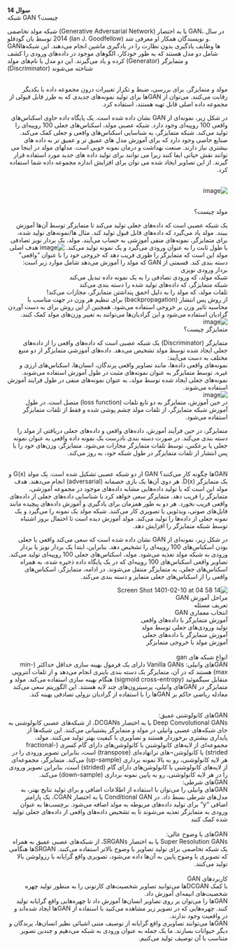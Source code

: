 **سوال 14**
<br>
شبکه GAN چیست؟

شبکه مولد تخاصمی (Generative Adversarial Network) یا به اختصار GAN، در سال 2014 توسط یان گودفلو (Ian J. Goodfellow) و نویسندگان همکار او معرفی شد. GAN‌ها وظایف یادگیری بدون نظارت را در یادگیری ماشین انجام می‌دهند. این شبکه‌ها شامل دو مدل هستند که به طور خودکار، الگوهای موجود در داده‌های ورودی را کشف کرده و یاد می‌گیرند. این دو مدل با نام‌های مولد (Generator) و متمایزگر (Discriminator) شناخته می‌شوند

<br>
<div dir="rtl">
مولد و متمایزگر، برای بررسی، ضبط و تکرار تغییرات درون مجموعه داده با یکدیگر رقابت می‌کنند. می‌توان از GAN‌ها برای تولید نمونه‌های جدیدی که به طرز قابل قبولی از مجموعه داده اصلی قابل تهیه هستند، استفاده کرد.

در شکل زیر، نمونه‌ای از GAN نشان داده شده است. یک پایگاه داده حاوی اسکناس‌های واقعی 100 روپیه‌ای وجود دارد. شبکه عصبی مولد، اسکناس‌های جعلی 100 روپیه‌ای را تولید می‌کند. شبکه متمایزگر، به شناسایی اسکناس‌های واقعی و جعلی کمک می‌کند.
<br>
صنایع خاصی وجود دارد که برای آموزش مدل های عمیق تر و عمیق تر به داده های بیشتری نیاز دارند. صنعت بهداشت و درمان نمونه خوبی است. مدلهای مولد در اینجا می توانند نقش حیاتی ایفا کنند زیرا می توانند برای تولید داده های جدید مورد استفاده قرار گیرند. از این تصاویر ایجاد شده می توان برای افزایش اندازه مجموعه داده شما استفاده کرد.
<br>
<br>

 ![image](https://user-images.githubusercontent.com/56272972/166082129-4d7b6ed7-7798-455e-889f-c4d674ceaf13.png)

<br>
  مولد چیست؟

یک شبکه عصبی است که داده‌های جعلی تولید می‌کند تا متمایزگر توسط آن‌ها آموزش ببیند. مولد یاد می‌گیرد که داده‌های قابل قبول تولید کند. مثال ها/نمونه‌های تولید شده، برای متمایزگر، نمونه‌های منفی آموزشی به حساب می‌آیند. مولد، یک بردار نویز تصادفی با طول ثابت را به عنوان ورودی می‌گیرد و یک نمونه تولید می‌کند.
![image](https://user-images.githubusercontent.com/56272972/166082219-bcde5d59-12f6-4d11-b4e8-217fa99a02c4.png)
هدف اصلی مولد این است که متمایزگر را طوری فریب دهد که خروجی خود را با عنوان “واقعی” دسته بندی کند. قسمتی از GAN که مولد را آموزش می‌دهد شامل موارد زیر است:
  <br>
  بردار ورودی نویزی
  <br>
  شبکه مولد، که ورودی تصادفی را به یک نمونه داده تبدیل می‌کند
  <br>
  شبکه متمایزگر، که داده‌های تولید شده را دسته بندی می‌کند
  <br>
  تلفات مولد، که مولد را به دلیل احمق پنداشتن متمایزگر، مجازات می‌کند!
   <br>
  از روش پس انتشار (backpropagation) برای تنظیم هر وزن در جهت مناسب با محاسبه تاثیر وزن بر خروجی استفاده می‌شود. همچنین از این روش برای به دست آوردن گرادیان استفاده می‌شود و این گرادیان‌ها می‌توانند به تغییر وزن‌های مولد کمک کنند.
![image](https://user-images.githubusercontent.com/56272972/166082436-cb1fb0c4-4228-4bb2-8abb-6d54a35c76af.png)
  <br>
   متمایزگر چیست؟

متمایزگر (Discriminator) یک شبکه عصبی است که داده‌های واقعی را از داده‌های جعلی ایجاد شده توسط مولد تشخیص می‌دهد. داده‌های آموزشی متمایزگر از دو منبع مختلف به دست می‌آیند:
<br>
  نمونه‌های واقعی داده‌ها، مانند تصاویر واقعی پرندگان، انسان‌ها، اسکناس‌های ارزی و غیره، توسط متمایزگر به عنوان نمونه‌های مثبت در طول آموزش استفاده می‌شوند.
<br>
نمونه‌های جعلی ایجاد شده توسط مولد، به عنوان نمونه‌های منفی در طول فرایند آموزش استفاده می‌شوند.
<br>
  ![image](https://user-images.githubusercontent.com/56272972/166082574-f63bf050-8c01-4b0d-9167-bf79e6e4d72c.png)
  <br>
در حین آموزش، متمایزگر به دو تابع تلفات (loss function) متصل است. در طول آموزش شبکه متمایزگر، از تلفات مولد چشم پوشی شده و فقط از تلفات متمایزگر استفاده می‌شود.

متمایزگر، در حین فرآیند آموزش، داده‌های واقعی و داده‌های جعلی دریافتی از مولد را دسته بندی می‌کند. در صورت دسته بندی نادرست یک نمونه داده واقعی به عنوان نمونه جعلی یا برعکس، توسط تلفات متمایزگر مجازات می‌شود. متمایزگر، وزن‌های خود را با پس انتشار از تلفات متمایزگر در طول شبکه خود، به روز می‌کند.
  
  <br>
  GANها چگونه کار می‌کنند؟
GAN از دو شبکه عصبی تشکیل شده است. یک مولد G(x) و یک متمایزگر D(x). هر دوی آن‌ها یک بازی خصمانه (adversarial) انجام می‌دهند. هدف مولد این است که با تولید داده‌هایی مشابه داده‌های موجود در مجموعه آموزشی، متمایزگر را فریب دهد. متمایزگر سعی خواهد کرد با شناسایی داده‌های جعلی از داده‌های واقعی فریب نخورد. هر دو به طور همزمان برای یادگیری و آموزش داده‌های پیچیده مانند فایل‌های صوتی، ویدئویی یا تصویری کار می‌کنند.
شبکه مولد یک نمونه را می‌گیرد و یک نمونه جعلی از داده‌ها را تولید می‌کند. مولد آموزش دیده است تا احتمال بروز اشتباه توسط شبکه متمایزگر را افزایش دهد.



  در شکل زیر، نمونه‌ای از GAN نشان داده شده است که سعی می‌کند واقعی یا جعلی بودن اسکناس‌های 100 روپیه‌ای را تشخیص دهد. بنابراین، ابتدا یک بردار نویز یا بردار ورودی به شبکه مولد تغذیه می‌شود. مولد، اسکناس‌های جعلی 100 روپیه‌ای تولید می‌کند. تصاویر واقعی اسکناس‌های 100 روپیه‌ای که در یک پایگاه داده ذخیره شده، به همراه اسکناس‌های جعلی، به متمایزگر منتقل می‌شوند. در ادامه، متمایزگر، اسکناس‌های واقعی را از اسکناس‌های جعلی متمایز و دسته بندی می‌کند.
 
![Screen Shot 1401-02-10 at 04 58 14](https://user-images.githubusercontent.com/56272972/166083318-b2a22ccc-4402-4afc-a25c-43f5b729ffad.png)
   <br>
مراحل آموزش GAN
<br>
  تعریف مسئله
  <br>
انتخاب معماری GAN
<br>
آموزش متمایزگر با داده‌های واقعی
  <br>
تولید ورودی‌های جعلی توسط مولد
  <br>
آموزش متمایزگر با داده‌های جعلی
  <br>
 آموزش مولد با خروجی متمایزگر
<br>
 <br> 
  انواع شبکه های gan
<br>GANهای وانیلی:
Vanilla GANs دارای یک فرمول بهینه سازی حداقل حداکثر (min-max) هستند که در آن، متمایزگر یک دسته بندی باینری انجام می‌دهد و از تلفات آنتروپی متقابل سیگموئید (sigmoid cross-entropy) هنگام بهینه سازی استفاده می‌کند. مولد و متمایزگر در GANهای وانیلی، پرسپترون‌های چند لایه هستند. این الگوریتم سعی می‌کند معادله ریاضی حاکم بر GANها را با استفاده از گرادیان نزولی تصادفی بهینه کند.


  <br>
  GANهای کانولوشنی عمیق:
  <br>
  Deep Convolutional GANs یا به اختصار DCGANs، از شبکه‌های عصبی کانولوشنی به جای شبکه‌های عصبی وانیلی در مولد و متمایزگر پشتیبانی می‌کنند. این شبکه‌ها از پایداری بیشتری برخوردار هستند و تصاویری با کیفیت بهتر تولید می‌کنند.
مولد، مجموعه‌ای از لایه‌های کانولوشنی با کانولوشن‌های دارای گام کسری (fractional-strided) یا کانولوشن¬های ترانهاده‌ای (transpose) است، بنابراین تصویر ورودی را در هر لایه کانولوشنی، رو به بالا نمونه برداری (up-sample) می‌کند.
متمایزگر، مجموعه‌ای از لایه‌های کانولوشنی با کانولوشن‌های دارای گام (strided) است، بنابراین تصویر ورودی را در هر لایه کانولوشنی، رو به پایین نمونه برداری (down-sample) می‌کند.


  <br>
  GANهای شرطی:
  <br>
  GANهای وانیلی را می‌توان با استفاده از اطلاعات اضافی و برای تولید نتایج بهتر، به مدل‌های شرطی بسط داد. در Conditional GAN یا به اختصار CGAN، یک پارامتر اضافی “y” برای تولید داده‌های مربوطه به مولد اضافه می‌شود. برچسب‌ها به عنوان ورودی به متمایزگر تغذیه می‌شوند تا به تشخیص داده‌های واقعی از داده‌های جعلی تولید شده کمک کنند


  <br>
  <br>
  GANهای با وضوح عالی:
  <br>
  Super Resolution GANs یا به اختصار SRGANs، از شبکه‌های عصبی عمیق به همراه یک شبکه تخاصمی برای تولید تصاویر با وضوح بالاتر استفاده می‌کنند. SRGAN‌ها هنگامی که تصویری با وضوح پایین به آن‌ها داده می‌شود، تصویری واقع گرایانه با رزولوشن بالا تولید می‌کنند.
  <br>
  <br>
  کاربردهای GAN
  <br>
  با کمک DCGANها می‌توانید تصاویر شخصیت‌های کارتونی را به منظور تولید چهره شخصیت‌های انیمه‌ای  آموزش داد.
  <br>
  GAN‌ها را می‌توان بر روی تصاویر انسان‌ها آموزش داد تا چهره‌هایی واقع گرایانه تولید کنند. چهره‌هایی که در تصویر زیر مشاهده می‌کنید با استفاده از GANها ایجاد شده‌اند و در واقعیت وجود ندارند.
  <br>
  GAN‌ها می‌توانند تصاویری واقع گرایانه از توصیف متنی اشیائی نظیر انسان‌ها، پرندگان و دیگر حیوانات بسازند. ما یک جمله به عنوان ورودی به شبکه می‌دهیم و چندین تصویر متناسب با آن توصیف تولید می‌کنیم.
  <br>
  
